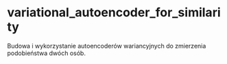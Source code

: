 # variational_autoencoder_for_similarity
Budowa i wykorzystanie autoencoderów wariancyjnych do zmierzenia podobieństwa dwóch osób.  
